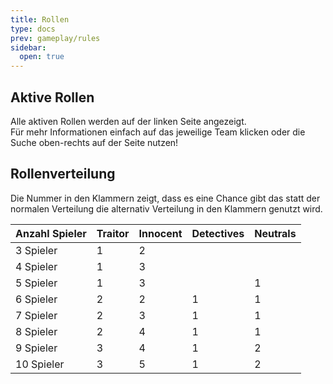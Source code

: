 ```yaml
---
title: Rollen
type: docs
prev: gameplay/rules
sidebar:
  open: true
---
```


## Aktive Rollen

Alle aktiven Rollen werden auf der linken Seite angezeigt.  
Für mehr Informationen einfach auf das jeweilige Team klicken oder die Suche oben-rechts auf der Seite nutzen!

## Rollenverteilung

Die Nummer in den Klammern zeigt, dass es eine Chance gibt das statt der normalen Verteilung die alternativ Verteilung in den Klammern genutzt wird.

| **Anzahl Spieler** | **Traitor** | **Innocent** | **Detectives** | **Neutrals** |
| ------------------ | ----------- | ------------ | -------------- | ------------ |
| 3 Spieler          | 1           | 2            |                |              |
| 4 Spieler          | 1           | 3            |                |              |
| 5 Spieler          | 1           | 3            |                | 1            |
| 6 Spieler          | 2           | 2            | 1              | 1            |
| 7 Spieler          | 2           | 3            | 1              | 1            |
| 8 Spieler          | 2           | 4            | 1              | 1            |
| 9 Spieler          | 3           | 4            | 1              | 2            |
| 10 Spieler         | 3           | 5            | 1              | 2            |
